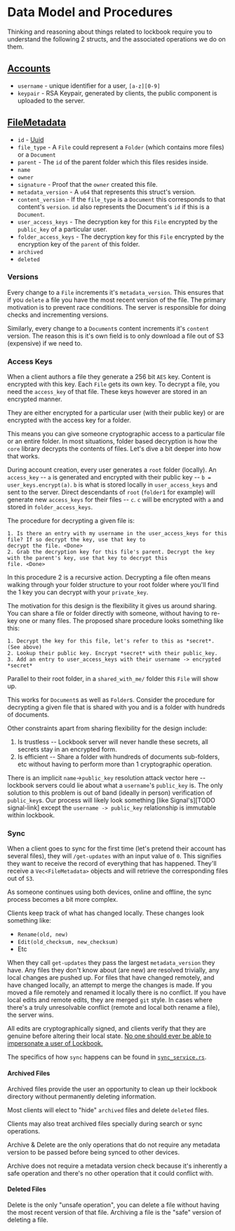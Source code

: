 # Data Model and Procedures

Thinking and reasoning about things related to lockbook require you to understand the following 2 structs, and the 
associated operations we do on them. 

## [Accounts](https://github.com/lockbook/lockbook/blob/master/core/src/model/account.rs)

+ `username` - unique identifier for a user, `[a-z][0-9]`
+ `keypair` - RSA Keypair, generated by clients, the public component is uploaded to the server.

## [FileMetadata](https://github.com/lockbook/lockbook/blob/master/core/src/model/file_metadata.rs)

+ `id` - [Uuid](https://en.wikipedia.org/wiki/Universally_unique_identifier)
+ `file_type` - A `File` could represent a `Folder` (which contains more files) or a `Document`
+ `parent` - The `id` of the parent folder which this files resides inside.
+ `name`
+ `owner`
+ `signature` - Proof that the `owner` created this file.
+ `metadata_version` - A `u64` that represents this struct's version.
+ `content_version` - If the `file_type` is a `Document` this corresponds to that content's `version`. `id` also represents 
the Document's `id` if this is a `Document`. 
+ `user_access_keys` - The decryption key for this `File` encrypted by the `public_key` of a particular user.
+ `folder_access_keys` - The decryption key for this `File` encrypted by the encryption key of the `parent` of this 
folder.
+ `archived`
+ `deleted`

### Versions

Every change to a `File` increments it's `metadata_version`. This ensures that if you `delete` a file you have the most 
recent version of the file. The primary motivation is to prevent race conditions. The server is responsible for doing 
checks and incrementing versions.

Similarly, every change to a `Document`s content increments it's `content` version. The reason this is it's own field is
 to only download a file out of S3 (expensive) if we need to.

### Access Keys

When a client authors a file they generate a 256 bit `AES` key. Content is encrypted with this key. Each `File` gets 
its own key. To decrypt a file, you need the `access_key` of that file. These keys however are stored in an encrypted manner.

They are either encrypted for a particular user (with their public key) or are encrypted with the access key for a folder.

This means you can give someone cryptographic access to a particular file or an entire folder. In most situations, folder
based decryption is how the `core` library decrypts the contents of files. Let's dive a bit deeper into how that works.

During account creation, every user generates a `root` folder (locally). An `access_key` -- `a` is generated and encrypted with
their public key -- `b = user_keys.encrypt(a)`. `b` is what is stored locally in `user_access_keys` and sent to the server. Direct descendants 
of `root` (`folder1` for example) will generate new `access_keys` for their files -- `c`. `c` will be encrypted with `a`
and stored in `folder_access_keys`. 

The procedure for decrypting a given file is:
```
1. Is there an entry with my username in the user_access_keys for this file? If so decrypt the key, use that key to 
decrypt the file. <Done>
2. Grab the decryption key for this file's parent. Decrypt the key with the parent's key, use that key to decrypt this 
file. <Done>
```

In this procedure 2 is a recursive action. Decrypting a file often means walking through your folder structure to your 
root folder where you'll find the 1 key you can decrypt with your `private_key`.

The motivation for this design is the flexibility it gives us around sharing. You can share a file or folder directly with 
someone, without having to re-key one or many files. The proposed share procedure looks something like this:

```
1. Decrypt the key for this file, let's refer to this as *secret*. (See above)
2. Lookup their public key. Encrypt *secret* with their public_key.
3. Add an entry to user_access_keys with their username -> encrypted *secret*
```

Parallel to their root folder, in a `shared_with_me/` folder this `File` will show up.

This works for `Document`s as well as `Folder`s. Consider the procedure for decrypting a given file that is shared with 
you and is a folder with hundreds of documents.

Other constraints apart from sharing flexibility for the design include:
1. Is trustless -- Lockbook server will never handle these secrets, all secrets stay in an encrypted form.
2. Is efficient -- Share a folder with hundreds of documents sub-folders, etc without having to perform more than 1 
cryptographic operation.

There is an implicit `name`->`public_key` resolution attack vector here -- lockbook servers could lie about what a 
`username`'s `public_key` is. The only solution to this problem is out of band (ideally in person) verification of 
`public_key`s. Our process will likely look something [like Signal's][TODO signal-link] except the `username -> public_key` 
relationship is immutable within lockbook.

### Sync

When a client goes to sync for the first time (let's pretend their account has several files), they will `/get-updates` 
with an input value of `0`. This signifies they want to receive the record of everything that has happened. They'll 
receive a `Vec<FileMetadata>` objects and will retrieve the corresponding files out of `S3`.

As someone continues using both devices, online and offline, the sync process becomes a bit more complex.

Clients keep track of what has changed locally. These changes look something like:
+ `Rename(old, new)`
+ `Edit(old_checksum, new_checksum)`
+ Etc

When they call `get-updates` they pass the largest `metadata_version` they have. Any files they don't know about (are 
new) are resolved trivially, any local changes are pushed up. For files that have changed remotely, and have changed 
locally, an attempt to merge the changes is made. If you moved a file remotely and renamed it locally there is no 
conflict. If you have local edits and remote edits, they are merged `git` style. In cases where there's a truly 
unresolvable conflict (remote and local both rename a file), the server wins.

All edits are cryptographically signed, and clients verify that they are genuine before altering their local state. 
[No one should ever be able to impersonate a user of Lockbook.](https://en.wikipedia.org/wiki/2020_Twitter_bitcoin_scam)

The specifics of how `sync` happens can be found in [`sync_service.rs`][sync-service].

#### Archived Files

Archived files provide the user an opportunity to clean up their lockbook directory without permanently deleting 
information.

Most clients will elect to "hide" `archived` files and delete `deleted` files.

Clients may also treat archived files specially during search or sync operations.

Archive & Delete are the only operations that do not require any metadata version to be passed before being synced to
other devices.

Archive does not require a metadata version check because it's inherently a safe operation and there's no other operation
that it could conflict with.

#### Deleted Files

Delete is the only "unsafe operation", you can delete a file without having the most recent version of that file. 
Archiving a file is the "safe" version of deleting a file. 

[signal-link]: https://support.signal.org/hc/en-us/articles/360007060632-What-is-a-safety-number-and-why-do-I-see-that-it-changed-
[sync-service]: https://github.com/lockbook/lockbook/blob/master/core/src/service/sync_service.rs